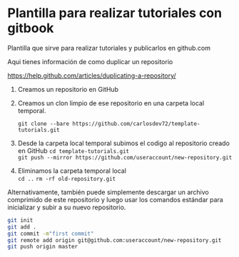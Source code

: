 # Plantilla para realizar tutoriales con gitbook
Plantilla que sirve para realizar tutoriales y publicarlos en github.com

Aqui tienes información de como duplicar un repositorio  

https://help.github.com/articles/duplicating-a-repository/

1. Creamos un repositorio en GitHub  


2. Creamos un clon limpio de ese repositorio en una carpeta local temporal.
  
    `git clone --bare https://github.com/carlosdev72/template-tutorials.git`

3. Desde la carpeta local temporal subimos el codigo al repositorio creado en GitHub
`cd template-tutorials.git`  
`git push --mirror https://github.com/useraccount/new-repository.git`  

4. Eliminamos la carpeta temporal local  
`cd ..`
`rm -rf old-repository.git`

Alternativamente, también puede simplemente descargar un archivo comprimido de este repositorio y luego usar los 
comandos estándar para inicializar y subir a su nuevo repositorio.  

```bash
git init
git add .
git commit -m"first commit"
git remote add origin git@github.com:useraccount/new-repository.git  
git push origin master
```



